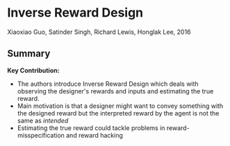 # Inverse Reward Design
Xiaoxiao Guo, Satinder Singh, Richard Lewis, Honglak Lee, 2016

## Summary

**Key Contribution:** 
  * The authors introduce Inverse Reward Design which deals with observing the designer's rewards and inputs and estimating the true reward.
  * Main motivation is that a designer might want to convey something with the designed reward but the interpreted reward by the agent is not the same as *intended*
  * Estimating the true reward could tackle problems in reward-misspecification and reward hacking
  
  

